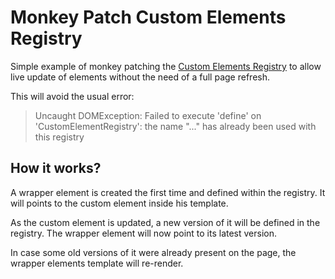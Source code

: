 # Monkey Patch Custom Elements Registry

Simple example of monkey patching the [Custom Elements Registry](https://developer.mozilla.org/en-US/docs/Web/API/CustomElementRegistry) to allow live update of elements without the need of a full page refresh.

This will avoid the usual error:

> Uncaught DOMException: Failed to execute 'define' on 'CustomElementRegistry': the name "..." has already been used with this registry

## How it works?

A wrapper element is created the first time and defined within the registry. It will points to the custom element inside his template.

As the custom element is updated, a new version of it will be defined in the registry. The wrapper element will now point to its latest version.

In case some old versions of it were already present on the page, the wrapper elements template will re-render.

